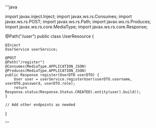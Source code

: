 
'''java

import javax.inject.Inject;
import javax.ws.rs.Consumes;
import javax.ws.rs.POST;
import javax.ws.rs.Path;
import javax.ws.rs.Produces;
import javax.ws.rs.core.MediaType;
import javax.ws.rs.core.Response;

@Path("/user")
public class UserResource {

    @Inject
    UserService userService;

    @POST
    @Path("/register")
    @Consumes(MediaType.APPLICATION_JSON)
    @Produces(MediaType.APPLICATION_JSON)
    public Response register(UserDTO userDTO) {
        User user = userService.registerUser(userDTO.username, userDTO.password, userDTO.role);
        return Response.status(Response.Status.CREATED).entity(user).build();
    }

    // Add other endpoints as needed
}

'''
